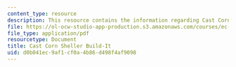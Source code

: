 ```yaml
---
content_type: resource
description: This resource contains the information regarding Cast Corn Sheller Build-It.
file: https://ol-ocw-studio-app-production.s3.amazonaws.com/courses/ec-701j-d-lab-i-development-fall-2009/d0b041ec9af1cf0a4b86d498f4af9098_MITEC_701JF09_corncst_build.pdf
file_type: application/pdf
resourcetype: Document
title: Cast Corn Sheller Build-It
uid: d0b041ec-9af1-cf0a-4b86-d498f4af9098
---
```

